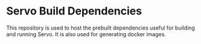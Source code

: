 # Servo Build Dependencies

This repository is used to host the prebuilt dependencies useful for building and running Servo. It is also used for generating docker images.
